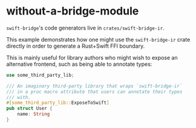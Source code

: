 # without-a-bridge-module

`swift-bridge`'s code generators live in `crates/swift-bridge-ir`.

This example demonstrates how one might use the `swift-bridge-ir` crate directly in order to generate a Rust+Swift FFI boundary.

This is mainly useful for library authors who might wish to expose an alternative frontend, such as being able to annotate types:
```rust
use some_third_party_lib;

/// An imaginary third-party library that wraps `swift-bridge-ir`
/// in a proc macro attribute that users can annotate their types
/// with.
#[some_third_party_lib::ExposeToSwift]
pub struct User {
    name: String
}
```
